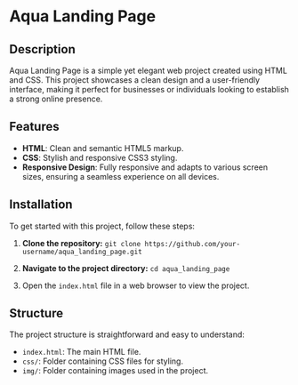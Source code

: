 # Aqua Landing Page

## Description

Aqua Landing Page is a simple yet elegant web project created using HTML and CSS. This project showcases a clean design and a user-friendly interface, making it perfect for businesses or individuals looking to establish a strong online presence.

## Features

- **HTML**: Clean and semantic HTML5 markup.
- **CSS**: Stylish and responsive CSS3 styling.
- **Responsive Design**: Fully responsive and adapts to various screen sizes, ensuring a seamless experience on all devices.

## Installation

To get started with this project, follow these steps:

1. **Clone the repository:**
`git clone https://github.com/your-username/aqua_landing_page.git`
2. **Navigate to the project directory:**
`cd aqua_landing_page`


3. Open the `index.html` file in a web browser to view the project.

## Structure

The project structure is straightforward and easy to understand:

- `index.html`: The main HTML file.
- `css/`: Folder containing CSS files for styling.
- `img/`: Folder containing images used in the project.



